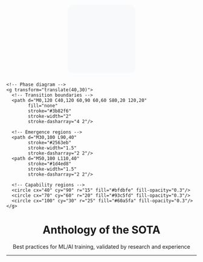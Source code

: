 <p align="center">
  <svg width="200" height="200" viewBox="0 0 200 200" xmlns="http://www.w3.org/2000/svg">
    <!-- Background -->
    <rect x="10" y="10" width="180" height="180" rx="15" fill="#f8f9fa"/>
    
    <!-- Phase diagram -->
    <g transform="translate(40,30)">
      <!-- Transition boundaries -->
      <path d="M0,120 C40,120 60,90 60,60 S80,20 120,20"
            fill="none"
            stroke="#3b82f6"
            stroke-width="2"
            stroke-dasharray="4 2"/>
            
      <!-- Emergence regions -->
      <path d="M30,100 L90,40"
            stroke="#2563eb"
            stroke-width="1.5"
            stroke-dasharray="2 2"/>
      <path d="M50,100 L110,40"
            stroke="#1d4ed8"
            stroke-width="1.5"
            stroke-dasharray="2 2"/>
            
      <!-- Capability regions -->
      <circle cx="40" cy="90" r="15" fill="#bfdbfe" fill-opacity="0.3"/>
      <circle cx="70" cy="60" r="20" fill="#93c5fd" fill-opacity="0.3"/>
      <circle cx="100" cy="30" r="25" fill="#60a5fa" fill-opacity="0.3"/>
    </g>
  </svg>
</p>

<h1 align="center">Anthology of the SOTA</h1>

<p align="center">
  Best practices for ML/AI training, validated by research and experience
</p>

---
